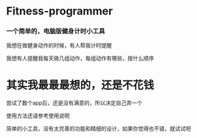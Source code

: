 # Fitness-programmer
### 一个简单的，电脑版健身计时小工具


我想在做健身动作的时候，有人帮我计时提醒

我想有人提醒我每天做几组动作，每组动作有哪些，按什么顺序 

# 其实我最最最想的，还是不花钱


尝试了数个app后，还是没有满意的，所以决定自己弄一个

使用方法还请参考使用说明

简单的小工具，没有太完善的功能和精细的设计，如果你觉得也不错，就试试吧